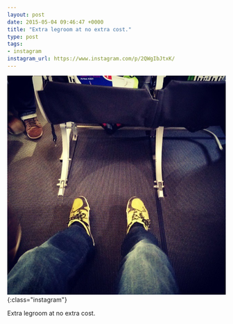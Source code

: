 ```yaml
---
layout: post
date: 2015-05-04 09:46:47 +0000
title: "Extra legroom at no extra cost."
type: post
tags:
- instagram
instagram_url: https://www.instagram.com/p/2QWgIbJtxK/
---
```


![Instagram - 2QWgIbJtxK](/assets/2QWgIbJtxK.jpg){:class="instagram"}

Extra legroom at no extra cost.
